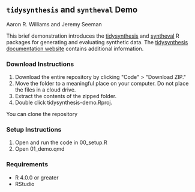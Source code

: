 ## `tidysynthesis` and `syntheval` Demo

Aaron R. Williams and Jeremy Seeman

This brief demonstration introduces the [tidysynthesis](https://github.com/UrbanInstitute/tidysynthesis) and [syntheval](https://github.com/UrbanInstitute/syntheval) R packages for generating and evaluating synthetic data. The [tidysynthesis documentation website](https://ui-research.github.io/tidysynthesis-documentation/) contains additional information.

### Download Instructions

1. Download the entire repository by clicking "Code" > "Download ZIP."
2. Move the folder to a meaningful place on your computer. Do not place the files in a cloud drive. 
3. Extract the contents of the zipped folder. 
4. Double click tidysynthesis-demo.Rproj. 

You can clone the repository 

### Setup Instructions

1. Open and run the code in 00_setup.R
2. Open 01_demo.qmd

### Requirements

- R 4.0.0 or greater
- RStudio
